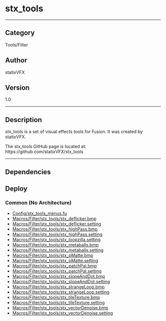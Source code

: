 # stx_tools
___

## Category
Tools/Filter

## Author
statixVFX

## Version
1.0

___

## Description
<p>stx_tools is a set of visual effects tools for Fusion. It was created by statixVFX.</p>

<p>The stx_tools GitHub page is located at:<br>
https://github.com/statixVFX/stx_tools</p>

___

## Dependencies

## Deploy

### Common (No Architecture)

<ul>
<li><a href="https://gitlab.com/WeSuckLess/Reactor/-/blob/master/Atoms/com.statixVFX.stx_tools/Config/stx_tools_menus.fu?ref_type=heads">Config/stx_tools_menus.fu</a></li>
<li><a href="https://gitlab.com/WeSuckLess/Reactor/-/blob/master/Atoms/com.statixVFX.stx_tools/Macros/Filter/stx_tools/stx_deflicker.bmp?ref_type=heads">Macros/Filter/stx_tools/stx_deflicker.bmp</a></li>
<li><a href="https://gitlab.com/WeSuckLess/Reactor/-/blob/master/Atoms/com.statixVFX.stx_tools/Macros/Filter/stx_tools/stx_deflicker.setting?ref_type=heads">Macros/Filter/stx_tools/stx_deflicker.setting</a></li>
<li><a href="https://gitlab.com/WeSuckLess/Reactor/-/blob/master/Atoms/com.statixVFX.stx_tools/Macros/Filter/stx_tools/stx_highPass.bmp?ref_type=heads">Macros/Filter/stx_tools/stx_highPass.bmp</a></li>
<li><a href="https://gitlab.com/WeSuckLess/Reactor/-/blob/master/Atoms/com.statixVFX.stx_tools/Macros/Filter/stx_tools/stx_highPass.setting?ref_type=heads">Macros/Filter/stx_tools/stx_highPass.setting</a></li>
<li><a href="https://gitlab.com/WeSuckLess/Reactor/-/blob/master/Atoms/com.statixVFX.stx_tools/Macros/Filter/stx_tools/stx_loopzilla.setting?ref_type=heads">Macros/Filter/stx_tools/stx_loopzilla.setting</a></li>
<li><a href="https://gitlab.com/WeSuckLess/Reactor/-/blob/master/Atoms/com.statixVFX.stx_tools/Macros/Filter/stx_tools/stx_metaballs.bmp?ref_type=heads">Macros/Filter/stx_tools/stx_metaballs.bmp</a></li>
<li><a href="https://gitlab.com/WeSuckLess/Reactor/-/blob/master/Atoms/com.statixVFX.stx_tools/Macros/Filter/stx_tools/stx_metaballs.setting?ref_type=heads">Macros/Filter/stx_tools/stx_metaballs.setting</a></li>
<li><a href="https://gitlab.com/WeSuckLess/Reactor/-/blob/master/Atoms/com.statixVFX.stx_tools/Macros/Filter/stx_tools/stx_pMatte.bmp?ref_type=heads">Macros/Filter/stx_tools/stx_pMatte.bmp</a></li>
<li><a href="https://gitlab.com/WeSuckLess/Reactor/-/blob/master/Atoms/com.statixVFX.stx_tools/Macros/Filter/stx_tools/stx_pMatte.setting?ref_type=heads">Macros/Filter/stx_tools/stx_pMatte.setting</a></li>
<li><a href="https://gitlab.com/WeSuckLess/Reactor/-/blob/master/Atoms/com.statixVFX.stx_tools/Macros/Filter/stx_tools/stx_patchPal.bmp?ref_type=heads">Macros/Filter/stx_tools/stx_patchPal.bmp</a></li>
<li><a href="https://gitlab.com/WeSuckLess/Reactor/-/blob/master/Atoms/com.statixVFX.stx_tools/Macros/Filter/stx_tools/stx_patchPal.setting?ref_type=heads">Macros/Filter/stx_tools/stx_patchPal.setting</a></li>
<li><a href="https://gitlab.com/WeSuckLess/Reactor/-/blob/master/Atoms/com.statixVFX.stx_tools/Macros/Filter/stx_tools/stx_slopeAndDot.bmp?ref_type=heads">Macros/Filter/stx_tools/stx_slopeAndDot.bmp</a></li>
<li><a href="https://gitlab.com/WeSuckLess/Reactor/-/blob/master/Atoms/com.statixVFX.stx_tools/Macros/Filter/stx_tools/stx_slopeAndDot.setting?ref_type=heads">Macros/Filter/stx_tools/stx_slopeAndDot.setting</a></li>
<li><a href="https://gitlab.com/WeSuckLess/Reactor/-/blob/master/Atoms/com.statixVFX.stx_tools/Macros/Filter/stx_tools/stx_strangeLoop.bmp?ref_type=heads">Macros/Filter/stx_tools/stx_strangeLoop.bmp</a></li>
<li><a href="https://gitlab.com/WeSuckLess/Reactor/-/blob/master/Atoms/com.statixVFX.stx_tools/Macros/Filter/stx_tools/stx_strangeLoop.setting?ref_type=heads">Macros/Filter/stx_tools/stx_strangeLoop.setting</a></li>
<li><a href="https://gitlab.com/WeSuckLess/Reactor/-/blob/master/Atoms/com.statixVFX.stx_tools/Macros/Filter/stx_tools/stx_tileTexture.bmp?ref_type=heads">Macros/Filter/stx_tools/stx_tileTexture.bmp</a></li>
<li><a href="https://gitlab.com/WeSuckLess/Reactor/-/blob/master/Atoms/com.statixVFX.stx_tools/Macros/Filter/stx_tools/stx_tileTexture.setting?ref_type=heads">Macros/Filter/stx_tools/stx_tileTexture.setting</a></li>
<li><a href="https://gitlab.com/WeSuckLess/Reactor/-/blob/master/Atoms/com.statixVFX.stx_tools/Macros/Filter/stx_tools/stx_vectorDenoise.bmp?ref_type=heads">Macros/Filter/stx_tools/stx_vectorDenoise.bmp</a></li>
<li><a href="https://gitlab.com/WeSuckLess/Reactor/-/blob/master/Atoms/com.statixVFX.stx_tools/Macros/Filter/stx_tools/stx_vectorDenoise.setting?ref_type=heads">Macros/Filter/stx_tools/stx_vectorDenoise.setting</a></li>
</ul>
